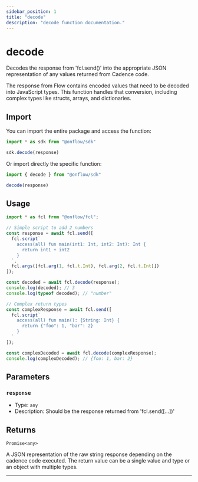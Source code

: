 ```yaml
---
sidebar_position: 1
title: "decode"
description: "decode function documentation."
---
```


<!-- THIS DOCUMENT IS AUTO-GENERATED FROM [onflow/sdk/src/decode/sdk-decode.ts](https://github.com/onflow/fcl-js/tree/master/packages/sdk/src/decode/sdk-decode.ts). DO NOT EDIT MANUALLY -->

# decode

Decodes the response from 'fcl.send()' into the appropriate JSON representation of any values returned from Cadence code.

The response from Flow contains encoded values that need to be decoded into JavaScript types. This function handles that conversion, including complex types like structs, arrays, and dictionaries.

## Import

You can import the entire package and access the function:

```typescript
import * as sdk from "@onflow/sdk"

sdk.decode(response)
```

Or import directly the specific function:

```typescript
import { decode } from "@onflow/sdk"

decode(response)
```

## Usage

```typescript
import * as fcl from "@onflow/fcl";

// Simple script to add 2 numbers
const response = await fcl.send([
  fcl.script`
    access(all) fun main(int1: Int, int2: Int): Int {
      return int1 + int2
    }
  `,
  fcl.args([fcl.arg(1, fcl.t.Int), fcl.arg(2, fcl.t.Int)])
]);

const decoded = await fcl.decode(response);
console.log(decoded); // 3
console.log(typeof decoded); // "number"

// Complex return types
const complexResponse = await fcl.send([
  fcl.script`
    access(all) fun main(): {String: Int} {
      return {"foo": 1, "bar": 2}
    }
  `
]);

const complexDecoded = await fcl.decode(complexResponse);
console.log(complexDecoded); // {foo: 1, bar: 2}
```

## Parameters

### `response` 


- Type: `any`
- Description: Should be the response returned from 'fcl.send([...])'


## Returns

`Promise<any>`


A JSON representation of the raw string response depending on the cadence code executed. The return value can be a single value and type or an object with multiple types.

---